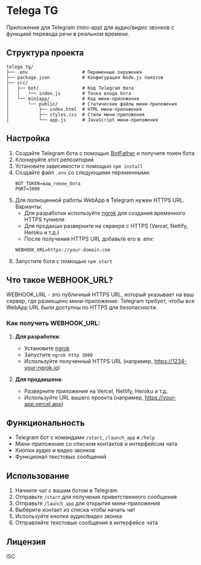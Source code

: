 # Telega TG

Приложение для Telegram (mini-app) для аудио/видео звонков с функцией перевода речи в реальном времени.

## Структура проекта

```
telega_tg/
├── .env                    # Переменные окружения
├── package.json            # Конфигурация Node.js пакетов
├── src/
│   ├── bot/                # Код Telegram бота
│   │   └── index.js        # Точка входа бота
│   └── miniapp/            # Код мини-приложения
│       └── public/         # Статические файлы мини-приложения
│           ├── index.html  # HTML мини-приложения
│           ├── styles.css  # Стили мини-приложения
│           └── app.js      # JavaScript мини-приложения
```

## Настройка

1. Создайте Telegram бота с помощью [BotFather](https://t.me/BotFather) и получите токен бота
2. Клонируйте этот репозиторий
3. Установите зависимости с помощью `npm install`
4. Создайте файл `.env` со следующими переменными:
   ```
   BOT_TOKEN=ваш_токен_бота
   PORT=3000
   ```
5. Для полноценной работы WebApp в Telegram нужен HTTPS URL. Варианты:
   - Для разработки используйте [ngrok](https://ngrok.com/) для создания временного HTTPS туннеля
   - Для продакшн разверните на сервере с HTTPS (Vercel, Netlify, Heroku и т.д.)
   - После получения HTTPS URL добавьте его в .env:
   ```
   WEBHOOK_URL=https://your-domain.com
   ```
6. Запустите бота с помощью `npm start`

## Что такое WEBHOOK_URL?

WEBHOOK_URL - это публичный HTTPS URL, который указывает на ваш сервер, где размещено мини-приложение. 
Telegram требует, чтобы все WebApp URL были доступны по HTTPS для безопасности.

### Как получить WEBHOOK_URL:

1. **Для разработки**:
   - Установите [ngrok](https://ngrok.com/)
   - Запустите `ngrok http 3000`
   - Используйте полученный HTTPS URL (например, https://1234-your-ngrok.io)

2. **Для продакшена**:
   - Разверните приложение на Vercel, Netlify, Heroku и т.д.
   - Используйте URL вашего проекта (например, https://your-app.vercel.app)

## Функциональность

- Telegram бот с командами `/start`, `/launch_app` и `/help`
- Мини-приложение со списком контактов и интерфейсом чата
- Кнопки аудио и видео звонков
- Функционал текстовых сообщений

## Использование

1. Начните чат с вашим ботом в Telegram
2. Отправьте `/start` для получения приветственного сообщения
3. Отправьте `/launch_app` для открытия мини-приложения
4. Выберите контакт из списка чтобы начать чат
5. Используйте кнопки аудио/видео звонка
6. Отправляйте текстовые сообщения в интерфейсе чата

## Лицензия

ISC 